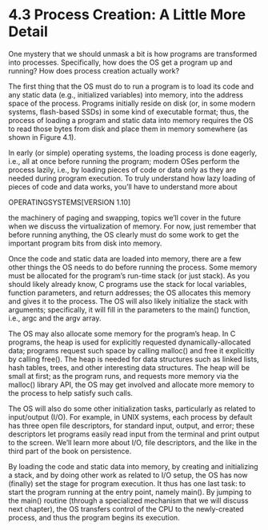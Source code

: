 # 4.3 Process Creation: A Little More Detail  

One mystery that we should unmask a bit is how programs are transformed into processes. Specifically, how does the OS get a program up and running? How does process creation actually work?  

The first thing that the OS must do to run a program is to load its code and any static data (e.g., initialized variables) into memory, into the address space of the process. Programs initially reside on disk (or, in some modern systems, flash-based SSDs) in some kind of executable format; thus, the process of loading a program and static data into memory requires the OS to read those bytes from disk and place them in memory somewhere (as shown in Figure 4.1).  

In early (or simple) operating systems, the loading process is done eagerly, i.e., all at once before running the program; modern OSes perform the process lazily, i.e., by loading pieces of code or data only as they are needed during program execution. To truly understand how lazy loading of pieces of code and data works, you’ll have to understand more about  

OPERATINGSYSTEMS[VERSION 1.10]  

the machinery of paging and swapping, topics we’ll cover in the future when we discuss the virtualization of memory. For now, just remember that before running anything, the OS clearly must do some work to get the important program bits from disk into memory.  

Once the code and static data are loaded into memory, there are a few other things the OS needs to do before running the process. Some memory must be allocated for the program’s run-time stack (or just stack). As you should likely already know, C programs use the stack for local variables, function parameters, and return addresses; the OS allocates this memory and gives it to the process. The OS will also likely initialize the stack with arguments; specifically, it will fill in the parameters to the main() function, i.e., argc and the argv array.  

The OS may also allocate some memory for the program’s heap. In C programs, the heap is used for explicitly requested dynamically-allocated data; programs request such space by calling malloc() and free it explicitly by calling free(). The heap is needed for data structures such as linked lists, hash tables, trees, and other interesting data structures. The heap will be small at first; as the program runs, and requests more memory via the malloc() library API, the OS may get involved and allocate more memory to the process to help satisfy such calls.  

The OS will also do some other initialization tasks, particularly as related to input/output (I/O). For example, in UNIX systems, each process by default has three open file descriptors, for standard input, output, and error; these descriptors let programs easily read input from the terminal and print output to the screen. We’ll learn more about I/O, file descriptors, and the like in the third part of the book on persistence.  

By loading the code and static data into memory, by creating and initializing a stack, and by doing other work as related to I/O setup, the OS has now (finally) set the stage for program execution. It thus has one last task: to start the program running at the entry point, namely main(). By jumping to the main() routine (through a specialized mechanism that we will discuss next chapter), the OS transfers control of the CPU to the newly-created process, and thus the program begins its execution.  

